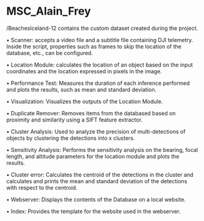 # MSC_Alain_Frey

/BeachesIceland-12 contains the custom dataset created during the project.

•	Scanner: accepts a video file and a subtitle file containing DJI telemetry. Inside the script, properties such as frames to skip the location of the database, etc., can be configured.

•	Location Module: calculates the location of an object based on the input coordinates and the location expressed in pixels in the image.

•	Performance Test: Measures the duration of each inference performed and plots the results, such as mean and standard deviation.

•	Visualization: Visualizes the outputs of the Location Module.

•	Duplicate Remover: Removes items from the databased based on proximity and similarity using a SIFT feature extractor.

•	Cluster Analysis: Used to analyze the precision of multi-detections of objects by clustering the detections into x clusters.

•	Sensitivity Analysis: Performs the sensitivity analysis on the bearing, focal length, and altitude parameters for the location module and plots the results.

•	Cluster error: Calculates the centroid of the detections in the cluster and calculates and prints the mean and standard deviation of the detections with respect to the centroid.

•	Webserver: Displays the contents of the Database on a local website.

•	Index: Provides the template for the website used in the webserver.


